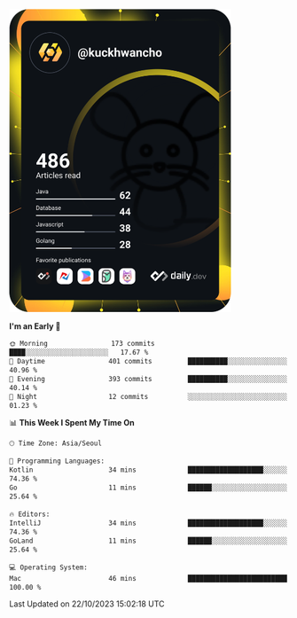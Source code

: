 <a href="https://app.daily.dev/kuckhwancho"><img src="https://github.com/kuckjwi0928/kuckjwi0928/blob/master/devcard.svg" width="400" alt="Kuckjwi Devcard"/></a>

<!--START_SECTION:waka-->
**I'm an Early 🐤** 

```text
🌞 Morning                173 commits         ████░░░░░░░░░░░░░░░░░░░░░   17.67 % 
🌆 Daytime                401 commits         ██████████░░░░░░░░░░░░░░░   40.96 % 
🌃 Evening                393 commits         ██████████░░░░░░░░░░░░░░░   40.14 % 
🌙 Night                  12 commits          ░░░░░░░░░░░░░░░░░░░░░░░░░   01.23 % 
```


📊 **This Week I Spent My Time On** 

```text
🕑︎ Time Zone: Asia/Seoul

💬 Programming Languages: 
Kotlin                   34 mins             ███████████████████░░░░░░   74.36 % 
Go                       11 mins             ██████░░░░░░░░░░░░░░░░░░░   25.64 % 

🔥 Editors: 
IntelliJ                 34 mins             ███████████████████░░░░░░   74.36 % 
GoLand                   11 mins             ██████░░░░░░░░░░░░░░░░░░░   25.64 % 

💻 Operating System: 
Mac                      46 mins             █████████████████████████   100.00 % 
```


 Last Updated on 22/10/2023 15:02:18 UTC
<!--END_SECTION:waka-->

